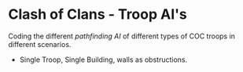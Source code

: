# Clash of Clans - Troop AI's

Coding the different *pathfinding AI* of different types of COC troops in different scenarios.

- Single Troop, Single Building, walls as obstructions.